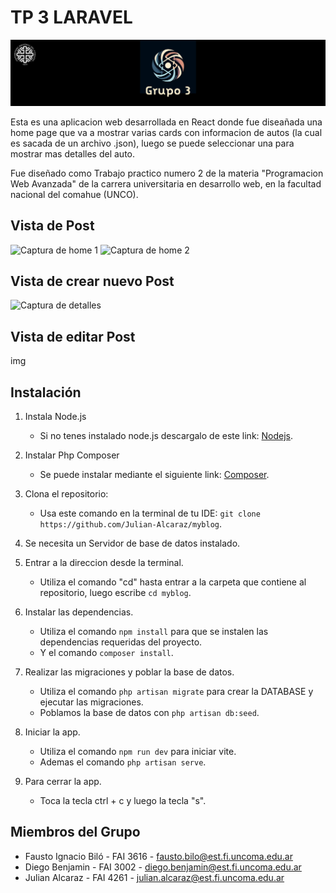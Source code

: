 # TP 3 LARAVEL

![Logo de la App](./public/img/logoGrupo.png)

Esta es una aplicacion web desarrollada en React donde fue diseañada una home page
que va a mostrar varias cards con informacion de autos (la cual es sacada de un archivo .json),
luego se puede seleccionar una para mostrar mas detalles del auto.

Fue diseñado como Trabajo practico numero 2 de la materia
"Programacion Web Avanzada" de la carrera universitaria en
desarrollo web, en la facultad nacional del comahue (UNCO).

## Vista de Post

![Captura de home 1](./src/assets/home1.jpg)
![Captura de home 2](./src/assets/home2.jpg)

## Vista de crear nuevo Post

![Captura de detalles](./src/assets/detalles1.jpg)

## Vista de editar Post

img

## Instalación
1. Instala Node.js
    - Si no tenes instalado node.js descargalo de este link: [Nodejs](https://nodejs.org/en/download).

2. Instalar Php Composer
    - Se puede instalar mediante el siguiente link: [Composer](https://getcomposer.org/download/).

3. Clona el repositorio:
    - Usa este comando en la terminal de tu IDE: ```git clone https://github.com/Julian-Alcaraz/myblog```.

4. Se necesita un Servidor de base de datos instalado.

5. Entrar a la direccion desde la terminal.
    - Utiliza el comando "cd" hasta entrar a la carpeta que contiene al repositorio, luego escribe ```cd myblog```.

6. Instalar las dependencias.
    - Utiliza el comando ```npm install``` para que se instalen las dependencias requeridas del proyecto.
    - Y el comando ```composer install```.

7. Realizar las migraciones y poblar la base de datos.
    - Utiliza el comando ```php artisan migrate``` para crear la DATABASE y ejecutar las migraciones.
    - Poblamos la base de datos con ```php artisan db:seed```.

8. Iniciar la app.
    - Utiliza el comando ```npm run dev``` para iniciar vite.
    - Ademas el comando ```php artisan serve```.

9. Para cerrar la app.
    - Toca la tecla ctrl + c y luego la tecla "s".

## Miembros del Grupo

- Fausto Ignacio Biló - FAI 3616 - fausto.bilo@est.fi.uncoma.edu.ar
- Diego Benjamin - FAI 3002 - diego.benjamin@est.fi.uncoma.edu.ar
- Julian Alcaraz - FAI 4261 - julian.alcaraz@est.fi.uncoma.edu.ar
